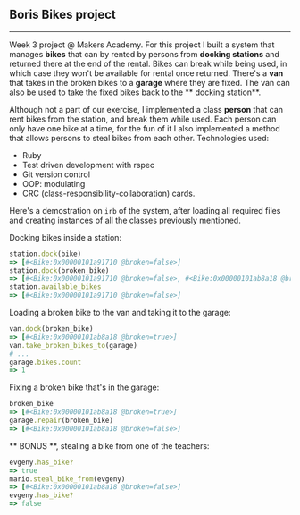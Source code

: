## Boris Bikes project

----
Week 3 project @ Makers Academy. For this project I built a system that
manages **bikes** that can by rented by persons from **docking stations**
and returned there at the end of the rental. Bikes can break while being used,
in which case they won't be available for rental once returned. There's a **van**
that takes in the broken bikes to a **garage** where they are fixed. The van can also
be used to take the fixed bikes back to the ** docking station**.

Although not a part of our exercise, I implemented a class **person** that can rent
bikes from the station, and break them while used. Each person can only have one bike
at a time, for the fun of it I also implemented a method that allows persons to steal
bikes from each other. Technologies used:

* Ruby
* Test driven development with rspec
* Git version control
* OOP: modulating
* CRC (class-responsibility-collaboration) cards.

Here's a demostration on ```irb``` of the system, after loading all required files and creating
instances of all the classes previously mentioned.

Docking bikes inside a station:

```ruby
station.dock(bike)
=> [#<Bike:0x00000101a91710 @broken=false>]
station.dock(broken_bike)
=> [#<Bike:0x00000101a91710 @broken=false>, #<Bike:0x00000101ab8a18 @broken=true>]
station.available_bikes
=> [#<Bike:0x00000101a91710 @broken=false>]
```

Loading a broken bike to the van and taking it to the garage:

```ruby
van.dock(broken_bike)
=> [#<Bike:0x00000101ab8a18 @broken=true>]
van.take_broken_bikes_to(garage)
# ...
garage.bikes.count
=> 1
```

Fixing a broken bike that's in the garage:

```ruby
broken_bike
=> [#<Bike:0x00000101ab8a18 @broken=true>]
garage.repair(broken_bike)
=> [#<Bike:0x00000101ab8a18 @broken=false>]
```

** BONUS **, stealing a bike from one of the teachers:

```ruby
evgeny.has_bike?
=> true
mario.steal_bike_from(evgeny)
=> [#<Bike:0x00000101ab8a18 @broken=false>]
evgeny.has_bike?
=> false
```
